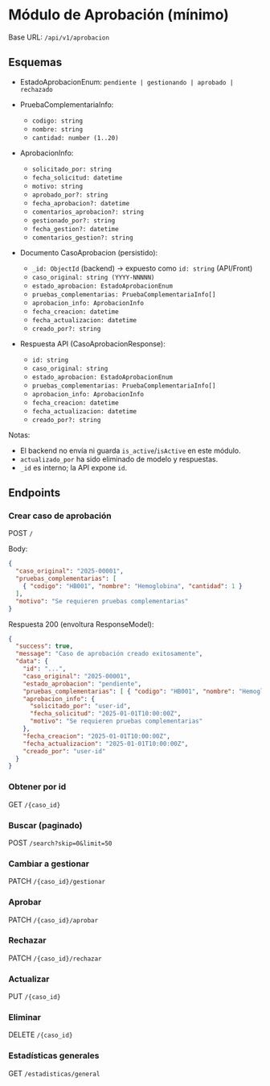# Módulo de Aprobación (mínimo)

Base URL: `/api/v1/aprobacion`

## Esquemas

- EstadoAprobacionEnum: `pendiente | gestionando | aprobado | rechazado`
- PruebaComplementariaInfo:
  - `codigo: string`
  - `nombre: string`
  - `cantidad: number (1..20)`
- AprobacionInfo:
  - `solicitado_por: string`
  - `fecha_solicitud: datetime`
  - `motivo: string`
  - `aprobado_por?: string`
  - `fecha_aprobacion?: datetime`
  - `comentarios_aprobacion?: string`
  - `gestionado_por?: string`
  - `fecha_gestion?: datetime`
  - `comentarios_gestion?: string`
- Documento CasoAprobacion (persistido):
  - `_id: ObjectId` (backend) → expuesto como `id: string` (API/Front)
  - `caso_original: string (YYYY-NNNNN)`
  - `estado_aprobacion: EstadoAprobacionEnum`
  - `pruebas_complementarias: PruebaComplementariaInfo[]`
  - `aprobacion_info: AprobacionInfo`
  - `fecha_creacion: datetime`
  - `fecha_actualizacion: datetime`
  - `creado_por?: string`

- Respuesta API (CasoAprobacionResponse):
  - `id: string`
  - `caso_original: string`
  - `estado_aprobacion: EstadoAprobacionEnum`
  - `pruebas_complementarias: PruebaComplementariaInfo[]`
  - `aprobacion_info: AprobacionInfo`
  - `fecha_creacion: datetime`
  - `fecha_actualizacion: datetime`
  - `creado_por?: string`

Notas:
- El backend no envía ni guarda `is_active`/`isActive` en este módulo.
- `actualizado_por` ha sido eliminado de modelo y respuestas.
- `_id` es interno; la API expone `id`.

## Endpoints

### Crear caso de aprobación
POST `/`

Body:
```json
{
  "caso_original": "2025-00001",
  "pruebas_complementarias": [
    { "codigo": "HB001", "nombre": "Hemoglobina", "cantidad": 1 }
  ],
  "motivo": "Se requieren pruebas complementarias"
}
```
Respuesta 200 (envoltura ResponseModel):
```json
{
  "success": true,
  "message": "Caso de aprobación creado exitosamente",
  "data": {
    "id": "...",
    "caso_original": "2025-00001",
    "estado_aprobacion": "pendiente",
    "pruebas_complementarias": [ { "codigo": "HB001", "nombre": "Hemoglobina", "cantidad": 1 } ],
    "aprobacion_info": {
      "solicitado_por": "user-id",
      "fecha_solicitud": "2025-01-01T10:00:00Z",
      "motivo": "Se requieren pruebas complementarias"
    },
    "fecha_creacion": "2025-01-01T10:00:00Z",
    "fecha_actualizacion": "2025-01-01T10:00:00Z",
    "creado_por": "user-id"
  }
}
```

### Obtener por id
GET `/{caso_id}`

### Buscar (paginado)
POST `/search?skip=0&limit=50`

### Cambiar a gestionar
PATCH `/{caso_id}/gestionar`

### Aprobar
PATCH `/{caso_id}/aprobar`

### Rechazar
PATCH `/{caso_id}/rechazar`

### Actualizar
PUT `/{caso_id}`

### Eliminar
DELETE `/{caso_id}`

### Estadísticas generales
GET `/estadisticas/general`
